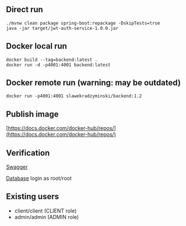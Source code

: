 ## Direct run

```commandline
./mvnw clean package spring-boot:repackage -DskipTests=true
java -jar target/jwt-auth-service-1.0.0.jar
```

## Docker local run

```commandline
docker build --tag=backend:latest .
docker run -d -p4001:4001 backend:latest
```

## Docker remote run (warning: may be outdated)

```commandline
docker run -p4001:4001 slawekradzyminski/backend:1.2
```

## Publish image

[https://docs.docker.com/docker-hub/repos/](https://docs.docker.com/docker-hub/repos/)

## Verification

[Swagger](http://localhost:4001/swagger-ui.html)

[Database](http://localhost:4001/h2-console) login as root/root

## Existing users

- client/client (CLIENT role)
- admin/admin (ADMIN role)

